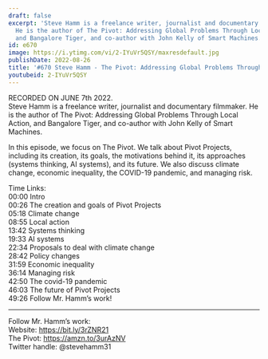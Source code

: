 ```yaml
---
draft: false
excerpt: 'Steve Hamm is a freelance writer, journalist and documentary filmmaker.
  He is the author of The Pivot: Addressing Global Problems Through Local Action,
  and Bangalore Tiger, and co-author with John Kelly of Smart Machines.'
id: e670
image: https://i.ytimg.com/vi/2-IYuVr5QSY/maxresdefault.jpg
publishDate: 2022-08-26
title: '#670 Steve Hamm - The Pivot: Addressing Global Problems Through Local Action'
youtubeid: 2-IYuVr5QSY
---
```

RECORDED ON JUNE 7th 2022.  
Steve Hamm is a freelance writer, journalist and documentary filmmaker. He is the author of The Pivot: Addressing Global Problems Through Local Action, and Bangalore Tiger, and co-author with John Kelly of Smart Machines.

In this episode, we focus on The Pivot. We talk about Pivot Projects, including its creation, its goals, the motivations behind it, its approaches (systems thinking, AI systems), and its future. We also discuss climate change, economic inequality, the COVID-19 pandemic, and managing risk.

Time Links:  
00:00 Intro  
00:26  The creation and goals of Pivot Projects  
05:18  Climate change  
08:55  Local action  
13:42  Systems thinking  
19:33  AI systems  
22:34  Proposals to deal with climate change  
28:42  Policy changes  
31:59  Economic inequality  
36:14  Managing risk  
42:50  The covid-19 pandemic  
46:03  The future of Pivot Projects  
49:26  Follow Mr. Hamm’s work!

---

Follow Mr. Hamm’s work:  
Website: https://bit.ly/3rZNR21  
The Pivot: https://amzn.to/3urAzNV  
Twitter handle: @stevehamm31
